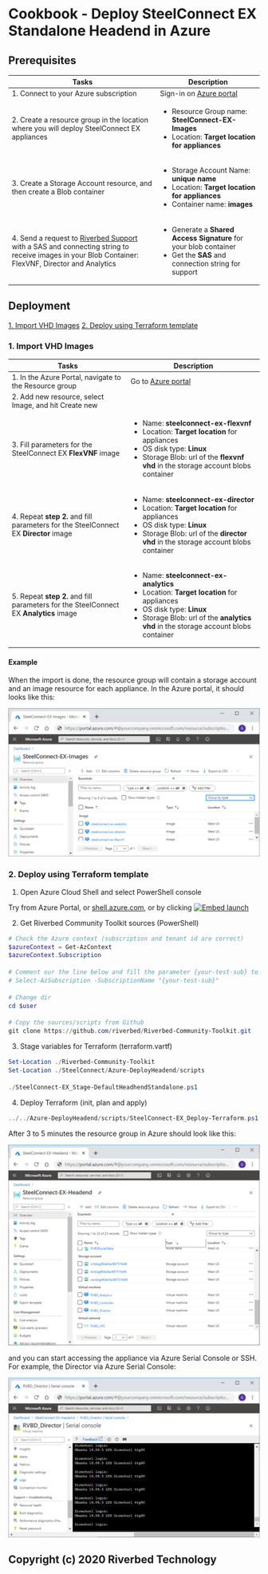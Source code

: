 # Cookbook - Deploy SteelConnect EX Standalone Headend in Azure

## Prerequisites

| Tasks | Description |
| --- | --- |
| 1. Connect to your Azure subscription | Sign-in on [Azure portal](https://portal.azure.com)|
| 2. Create a resource group in the location where you will deploy SteelConnect EX appliances| <ul><li>Resource Group name: **SteelConnect-EX-Images**</li><li>Location: **Target location for appliances**</li></ul> |
| 3. Create a Storage Account resource, and then create a Blob container  | <ul><li>Storage Account Name: **unique name**</li><li>Location: **Target location for appliances**</li><li>Container name: **images**</li></ul> |
| 4. Send a request to [Riverbed Support](https://support.riverbed.com/) with a SAS and connecting string to receive images in your Blob Container: FlexVNF, Director and Analytics | <ul><li>Generate a **Shared Access Signature** for your blob container</li><li>Get the **SAS** and connection string for support </li></ul>|

## Deployment

[1. Import VHD Images](#1-import-vhd-images)
[2. Deploy using Terraform template](#2-deploy-using-terraform-template)

### 1. Import VHD Images

| Tasks | Description |
| --- | --- |
| 1. In the Azure Portal, navigate to the Resource group |Go to [Azure portal](https://portal.azure.com)|
| 2. Add new resource, select Image, and hit Create new||
| 3. Fill parameters for the SteelConnect EX **FlexVNF** image| <ul><li>Name: **steelconnect-ex-flexvnf**</li><li>Location: **Target location** for appliances</li><li>OS disk type: **Linux**</li><li>Storage Blob: url of the **flexvnf vhd** in the storage account blobs container</li></ul>|
| 4. Repeat **step 2.** and fill parameters for the SteelConnect EX **Director** image| <ul><li>Name: **steelconnect-ex-director**</li><li>Location: **Target location** for appliances</li><li>OS disk type: **Linux**</li><li>Storage Blob: url of the **director vhd** in the storage account blobs container</li></ul>|
| 5. Repeat **step 2.** and fill parameters for the SteelConnect EX **Analytics** image| <ul><li>Name: **steelconnect-ex-analytics**</li><li>Location: **Target location** for appliances</li><li>OS disk type: **Linux**</li><li>Storage Blob: url of the **analytics vhd** in the storage account blobs container</li></ul>|

#### Example

When the import is done, the resource group will contain a storage account and an image resource for each appliance. In the Azure portal, it should looks like this:

![resource group](./images/steelconnect-ex-import-vhd-images-resources.png)

### 2. Deploy using Terraform template

1. Open Azure Cloud Shell and select PowerShell console

Try from Azure Portal, or [shell.azure.com](https://shell.azure.com), or by clicking [![Embed launch](https://shell.azure.com/images/launchcloudshell.png "Launch Azure Cloud Shell")](https://shell.azure.com)

2. Get Riverbed Community Toolkit sources (PowerShell)

```PowerShell
# Check the Azure context (subscription and tenant id are correct)
$azureContext = Get-AzContext
$azureContext.Subscription

# Comment our the line below and fill the parameter {your-test-sub} to select a different subscription
# Select-AzSubscription -SubscriptionName "{your-test-sub}"

# Change dir
cd $user

# Copy the sources/scripts from Github
git clone https://github.com/riverbed/Riverbed-Community-Toolkit.git
```

3. Stage variables for Terraform (terraform.vartf)

```PowerShell
Set-Location ./Riverbed-Community-Toolkit
Set-Location ./SteelConnect/Azure-DeployHeadend/scripts

./SteelConnect-EX_Stage-DefaultHeadhendStandalone.ps1
```

4. Deploy Terraform (init, plan and apply)

```PowerShell
../../Azure-DeployHeadend/scripts/SteelConnect-EX_Deploy-Terraform.ps1
```

After 3 to 5 minutes the resource group in Azure should look like this:

![resource group](./images/steelconnect-ex-headend-resources.png)

and you can start accessing the appliance via Azure Serial Console or SSH.
For example, the Director via Azure Serial Console:

![resource group](./images/steelconnect-ex-director-serial-console.png)

## Copyright (c) 2020 Riverbed Technology